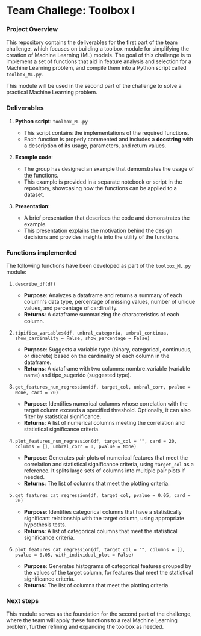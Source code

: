 # Team Challege: Toolbox I

### Project Overview

This repository contains the deliverables for the first part of the team challenge, which focuses on building a toolbox module for simplifying the creation of Machine Learning (ML) models. The goal of this challenge is to implement a set of functions that aid in feature analysis and selection for a Machine Learning problem, and compile them into a Python script called `toolbox_ML.py`.

This module will be used in the second part of the challenge to solve a practical Machine Learning problem.

### Deliverables

1. **Python script**: `toolbox_ML.py`

    - This script contains the implementations of the required functions.
    - Each function is properly commented and includes a **docstring** with a description of its  usage, parameters, and return values.
    
2. **Example code**:

    - The group has designed an example that demonstrates the usage of the functions.
    - This example is provided in a separate notebook or script in the repository, showcasing how the functions can be applied to a dataset.
    
3. **Presentation**:

      - A brief presentation that describes the code and demonstrates the example.
      - This presentation explains the motivation behind the design decisions and provides insights into the utility of the functions.

### Functions implemented

The following functions have been developed as part of the `toolbox_ML.py` module:

1. `describe_df(df)`
   - **Purpose**: Analyzes a dataframe and returns a summary of each column's data type, percentage of missing values, number of unique values, and percentage of cardinality.
    - **Returns**: A dataframe summarizing the characteristics of each column.
      
2. `tipifica_variables(df, umbral_categoria, umbral_continua, show_cardinality = False, show_percentage = False)`
    - **Purpose**: Suggests a variable type (binary, categorical, continuous, or discrete) based on the cardinality of each column in the dataframe.
    - **Returns**: A dataframe with two columns: nombre_variable (variable name) and tipo_sugerido (suggested type).
      
3. `get_features_num_regression(df, target_col, umbral_corr, pvalue = None, card = 20)`
    - **Purpose**: Identifies numerical columns whose correlation with the target column exceeds a specified threshold. Optionally, it can also filter by statistical significance.
    - **Returns**: A list of numerical columns meeting the correlation and statistical significance criteria.
      
4. `plot_features_num_regression(df, target_col = "", card = 20, columns = [], umbral_corr = 0, pvalue = None)`
    - **Purpose**: Generates pair plots of numerical features that meet the correlation and statistical significance criteria, using `target_col` as a reference. It splits large sets of columns into multiple pair plots if needed.
    - **Returns**: The list of columns that meet the plotting criteria.
      
5. `get_features_cat_regression(df, target_col, pvalue = 0.05, card = 20)`
    - **Purpose**: Identifies categorical columns that have a statistically significant relationship with the target column, using appropriate hypothesis tests.
    - **Returns**: A list of categorical columns that meet the statistical significance criteria.
      
6. `plot_features_cat_regression(df, target_col = "", columns = [], pvalue = 0.05, with_individual_plot = False)`
    - **Purpose**: Generates histograms of categorical features grouped by the values of the target column, for features that meet the statistical significance criteria.
    - **Returns**: The list of columns that meet the plotting criteria.

### Next steps

This module serves as the foundation for the second part of the challenge, where the team will apply these functions to a real Machine Learning problem, further refining and expanding the toolbox as needed.
